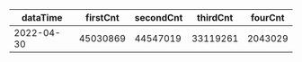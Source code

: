 |dataTime|firstCnt|secondCnt|thirdCnt|fourCnt|
|-|-|-|-|-|
|2022-04-30|45030869|44547019|33119261|2043029|
